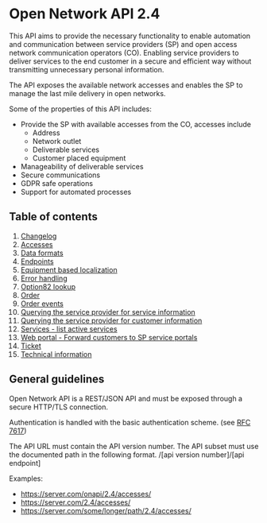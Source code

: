 # Open Network API 2.4

This API aims to provide the necessary functionality to enable automation and communication between service providers (SP) 
and open access network communication operators (CO). Enabling service providers to deliver services to the end customer in a secure 
and efficient way without transmitting unnecessary personal information. 

The API exposes the available network accesses and enables the SP to manage the last mile delivery in open networks.

Some of the properties of this API includes: 

 * Provide the SP with available accesses from the CO, accesses include
   * Address
   * Network outlet
   * Deliverable services
   * Customer placed equipment
 * Manageability of deliverable services
 * Secure communications
 * GDPR safe operations
 * Support for automated processes

## Table of contents

  1. [Changelog](changelog.md)
  2. [Accesses](accesses.md)
  3. [Data formats](dataformats.md)
  4. [Endpoints](endpoints.md)
  5. [Equipment based localization](equipment_based_localization.md)
  6. [Error handling](error_handling.md)
  7. [Option82 lookup](option82_lookup.md)
  8. [Order](orders.md)
  9. [Order events](orderevents.md)
 10. [Querying the service provider for service information](query_sp.md)
 11. [Querying the service provider for customer information](access_customer_info.md)
 12. [Services - list active services ](services.md)
 13. [Web portal - Forward customers to SP service portals](web_portal.md)
 14. [Ticket](ticket.md)
 15. [Technical information](technical_info.md)
 
## General guidelines

Open Network API is a REST/JSON API and must be exposed through a secure HTTP/TLS connection.

Authentication is handled with the basic authentication scheme. (see [RFC 7617](https://tools.ietf.org/html/rfc7617))


The API URL must contain the API version number. The API subset must use the documented path in the following format.
/[api version number]/[api endpoint]

Examples: 
   * https://server.com/onapi/2.4/accesses/
   * https://server.com/2.4/accesses/
   * https://server.com/some/longer/path/2.4/accesses/